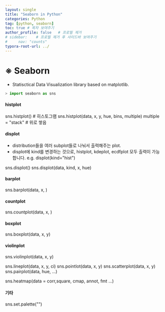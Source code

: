 ```yaml
---
layout: single
title: "Seaborn in Python"
categories: Python
tag: [python, seaborn]
toc: true # 목차 보여주기
author_profile: false   # 프로필 제거
# sidebar:    # 프로필 제거 후 사이드바 보여주기
#     nav: "counts"
typora-root-url: ../
---
```


# **※ Seaborn**
- Statisctical Data Visualization library based on matplotlib.

```py
> import seaborn as sns
```
#### histplot
sns.histplot() # 히스토그램
sns.histplot(data, x, y, hue, bins, multiple)
multiple = "stack" # 위로 쌓음

#### displot
- distribution들을 여러 subplot들로 나눠서 출력해주는 plot.
- displot에 kind를 변경하는 것으로, histplot, kdeplot, ecdfplot 모두 출력이 가능합니다.
e.g. displot(kind="hist")

sns.displot()
sns.displot(data, kind, x, hue)

#### barplot
sns.barplot(data, x, )

#### countplot
sns.countplot(data, x, )

#### boxplot
sns.boxplot(data, x, y)

#### violinplot
sns.violinplot(data, x, y)

sns.lineplot(data, x, y, ci)
sns.pointlot(data, x, y)
sns.scatterplot(data, x, y)
sns.pairplot(data, hue, ...)

sns.heatmap(data = corr,square, cmap, annot, fmt ...)

#### 기타
sns.set.palette("")